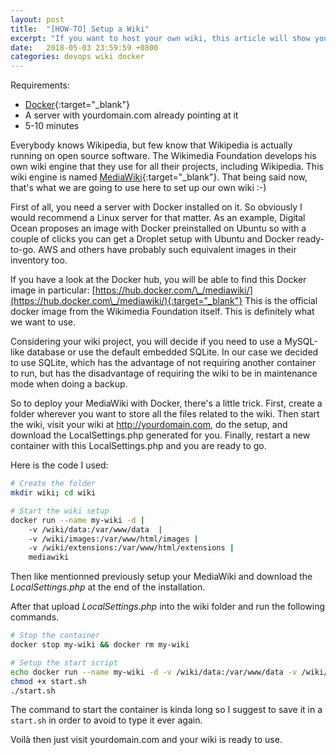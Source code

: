 ```yaml
---
layout: post
title:  "[HOW-TO] Setup a Wiki"
excerpt: "If you want to host your own wiki, this article will show you, how to deploy a wiki in 5 to 10 minutes"
date:   2018-05-03 23:59:59 +0800
categories: devops wiki docker
---
```

Requirements: 
* [Docker](https://www.docker.com/){:target="_blank"} 
* A server with yourdomain.com already pointing at it
* 5-10 minutes

Everybody knows Wikipedia, but few know that Wikipedia is actually running on open source software. The Wikimedia Foundation develops his own wiki engine that they use for all their projects, including Wikipedia. This wiki engine is named [MediaWiki](https://en.wikipedia.org/wiki/MediaWiki){:target="_blank"}. That being said now, that's what we are going to use here to set up our own wiki :-)

First of all, you need a server with Docker installed on it. So obviously I would recommend a Linux server for that matter. As an example, Digital Ocean proposes an image with Docker preinstalled on Ubuntu so with a couple of clicks you can get a Droplet setup with Ubuntu and Docker ready-to-go. AWS and others have probably such equivalent images in their inventory too. 

If you have a look at the Docker hub, you will be able to find this Docker image in particular: [https://hub.docker.com/\_/mediawiki/](https://hub.docker.com\_/mediawiki/){:target="_blank"} This is the official docker image from the Wikimedia Foundation itself. This is definitely what we want to use. 

Considering your wiki project, you will decide if you need to use a MySQL-like database or use the default embedded SQLite. In our case we decided to use SQLite, which has the advantage of not requiring another container to run, but has the disadvantage of requiring the wiki to be in maintenance mode when doing a backup. 

So to deploy your MediaWiki with Docker, there's a little trick. First, create a folder wherever you want to store all the files related to the wiki. Then start the wiki, visit your wiki at http://yourdomain.com, do the setup, and download the LocalSettings.php generated for you. Finally, restart a new container with this LocalSettings.php and you are ready to go.

Here is the code I used:
```bash
# Create the folder
mkdir wiki; cd wiki

# Start the wiki setup 
docker run --name my-wiki -d |
	-v /wiki/data:/var/www/data  |
	-v /wiki/images:/var/www/html/images |
	-v /wiki/extensions:/var/www/html/extensions |
	mediawiki
```

Then like mentionned previously setup your MediaWiki and download the _LocalSettings.php_ at the end of the installation.

After that upload _LocalSettings.php_ into the wiki folder and run the following commands.

```bash
# Stop the container
docker stop my-wiki && docker rm my-wiki

# Setup the start script
echo docker run --name my-wiki -d -v /wiki/data:/var/www/data -v /wiki/images:/var/www/html/images -v /wiki/extensions:/var/www/html/extensions -v /wiki/LocalSettings.php:/var/www/html/LocalSettings.php --restart=always mediawiki > start.sh
chmod +x start.sh 
./start.sh
```

The command to start the container is kinda long so I suggest to save it in a `start.sh` in order to avoid to type it ever again. 

Voilà then just visit yourdomain.com and your wiki is ready to use. 

